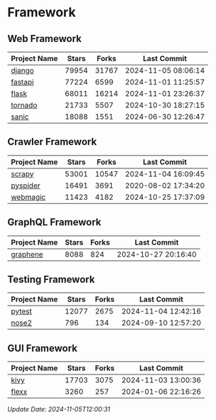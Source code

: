 # Framework

## Web Framework
| Project Name | Stars | Forks | Last Commit |
| ------------ | ----- | ----- | ----------- |
| [django](https://github.com/django/django) | 79954 | 31767 | 2024-11-05 08:06:14 |
| [fastapi](https://github.com/fastapi/fastapi) | 77224 | 6599 | 2024-11-01 11:25:57 |
| [flask](https://github.com/pallets/flask) | 68011 | 16214 | 2024-11-01 23:26:37 |
| [tornado](https://github.com/tornadoweb/tornado) | 21733 | 5507 | 2024-10-30 18:27:15 |
| [sanic](https://github.com/sanic-org/sanic) | 18088 | 1551 | 2024-06-30 12:26:47 |

## Crawler Framework
| Project Name | Stars | Forks | Last Commit |
| ------------ | ----- | ----- | ----------- |
| [scrapy](https://github.com/scrapy/scrapy) | 53001 | 10547 | 2024-11-04 16:09:45 |
| [pyspider](https://github.com/binux/pyspider) | 16491 | 3691 | 2020-08-02 17:34:20 |
| [webmagic](https://github.com/code4craft/webmagic) | 11423 | 4182 | 2024-10-25 17:37:09 |

## GraphQL Framework
| Project Name | Stars | Forks | Last Commit |
| ------------ | ----- | ----- | ----------- |
| [graphene](https://github.com/graphql-python/graphene) | 8088 | 824 | 2024-10-27 20:16:40 |

## Testing Framework
| Project Name | Stars | Forks | Last Commit |
| ------------ | ----- | ----- | ----------- |
| [pytest](https://github.com/pytest-dev/pytest) | 12077 | 2675 | 2024-11-04 12:42:16 |
| [nose2](https://github.com/nose-devs/nose2) | 796 | 134 | 2024-09-10 12:57:20 |

## GUI Framework
| Project Name | Stars | Forks | Last Commit |
| ------------ | ----- | ----- | ----------- |
| [kivy](https://github.com/kivy/kivy) | 17703 | 3075 | 2024-11-03 13:00:36 |
| [flexx](https://github.com/flexxui/flexx) | 3260 | 257 | 2024-01-06 22:16:26 |

*Update Date: 2024-11-05T12:00:31*